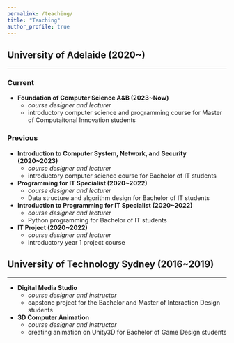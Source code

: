 ```yaml
---
permalink: /teaching/
title: "Teaching"
author_profile: true
---
```


## University of Adelaide (2020~)
---
### Current
- **Foundation of Computer Science A&B (2023~Now)**
	- *course designer and lecturer*
	- introductory computer science and programming course for Master of Computaitonal Innovation students
### Previous
- **Introduction to Computer System, Network, and Security (2020~2023)**
	- *course designer and lecturer*
	- introductory computer science course for Bachelor of IT students
- **Programming for IT Specialist (2020~2022)**
	- *course designer and lecturer*
	- Data structure and algorithm design for Bachelor of IT students
- **Introduction to Programming for IT Specialist (2020~2022)**
	- *course designer and lecturer*
	- Python programming for Bachelor of IT students
- **IT Project (2020~2022)**
	- *course designer and lecturer*
	- introductory year 1 project course

## University of Technology Sydney (2016~2019)
---
- **Digital Media Studio**
	- *course designer and instructor*
	- capstone project for the Bachelor and Master of Interaction Design students
- **3D Computer Animation**
	- *course designer and instructor*
	- creating animation on Unity3D for Bachelor of Game Design students
